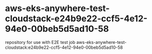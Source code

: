# aws-eks-anywhere-test-cloudstack-e24b9e22-ccf5-4e12-94e0-00beb5d5ad10-58
repository for use with E2E test job aws-eks-anywhere-test-cloudstack:e24b9e22-ccf5-4e12-94e0-00beb5d5ad10-58
